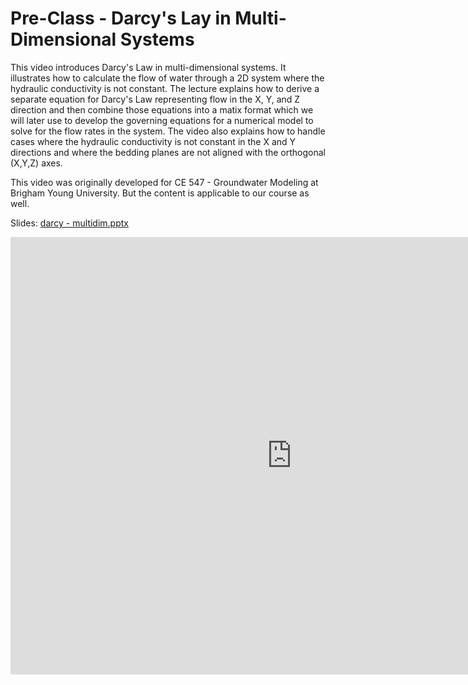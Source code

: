# Pre-Class - Darcy's Lay in Multi-Dimensional Systems

This video introduces Darcy's Law in multi-dimensional systems. It illustrates how to calculate the flow of water through a 2D system where the hydraulic conductivity is not constant. The lecture explains how to derive a separate equation for Darcy's Law representing flow in the X, Y, and Z direction and then combine those equations into a matix format which we will later use to develop the governing equations for a numerical model to solve for the flow rates in the system. The video also explains how to handle cases where the hydraulic conductivity is not constant in the X and Y directions and where the bedding planes are not aligned with the orthogonal (X,Y,Z) axes.

This video was originally developed for CE 547 - Groundwater Modeling at Brigham Young University. But the content is applicable to our course as well.

Slides: [darcy - multidim.pptx](darcy%20-%20multidim.pptx)

<iframe width="900" height="700" src="https://www.youtube.com/embed/LGw9u9PCshU?si=dFCn2xIRogl1Il_m" title="YouTube video player" frameborder="0" allow="accelerometer; autoplay; clipboard-write; encrypted-media; gyroscope; picture-in-picture; web-share" referrerpolicy="strict-origin-when-cross-origin" allowfullscreen></iframe>
